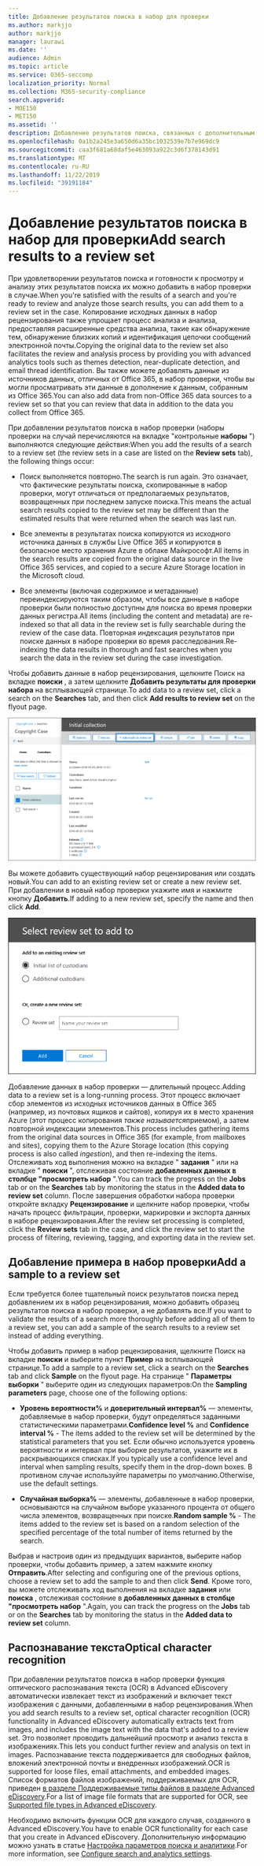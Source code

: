```yaml
---
title: Добавление результатов поиска в набор для проверки
ms.author: markjjo
author: markjjo
manager: laurawi
ms.date: ''
audience: Admin
ms.topic: article
ms.service: O365-seccomp
localization_priority: Normal
ms.collection: M365-security-compliance
search.appverid:
- MOE150
- MET150
ms.assetid: ''
description: Добавление результатов поиска, связанных с дополнительным вариантом обнаружения электронных данных. Элементы копируются из исходного расположения и копируются в предоставленное Майкрософт место хранения Azure. Элементы также переиндексируются, и Расширенное обнаружение электронных данных выполняет оптическое распознавание текста (OCR) для файлов изображений и отправляет текст изображения для просмотра и анализа.
ms.openlocfilehash: 0a1b2a245e3a650d6a35bc1032539e7b7e969dc9
ms.sourcegitcommit: caa3f681a68daf5e463093a922c3d6f378143d91
ms.translationtype: MT
ms.contentlocale: ru-RU
ms.lasthandoff: 11/22/2019
ms.locfileid: "39191184"
---
```

# <a name="add-search-results-to-a-review-set"></a><span data-ttu-id="1cafb-105">Добавление результатов поиска в набор для проверки</span><span class="sxs-lookup"><span data-stu-id="1cafb-105">Add search results to a review set</span></span>

<span data-ttu-id="1cafb-106">При удовлетворении результатов поиска и готовности к просмотру и анализу этих результатов поиска их можно добавить в набор проверки в случае.</span><span class="sxs-lookup"><span data-stu-id="1cafb-106">When you're satisfied with the results of a search and you're ready to review and analyze those search results, you can add them to a review set in the case.</span></span> <span data-ttu-id="1cafb-107">Копирование исходных данных в набор рецензирования также упрощает процесс анализа и анализа, предоставляя расширенные средства анализа, такие как обнаружение тем, обнаружение близких копий и идентификация цепочки сообщений электронной почты.</span><span class="sxs-lookup"><span data-stu-id="1cafb-107">Copying the original data to the review set also facilitates the review and analysis process by providing you with advanced analytics tools such as themes detection, near-duplicate detection, and email thread identification.</span></span> <span data-ttu-id="1cafb-108">Вы также можете добавлять данные из источников данных, отличных от Office 365, в набор проверки, чтобы вы могли просматривать эти данные в дополнение к данным, собранным из Office 365.</span><span class="sxs-lookup"><span data-stu-id="1cafb-108">You can also add data from non-Office 365 data sources to a review set so that you can review that data in addition to the data you collect from Office 365.</span></span> 

<span data-ttu-id="1cafb-109">При добавлении результатов поиска в набор проверки (наборы проверки на случай перечисляются на вкладке "контрольные **наборы** ") выполняются следующие действия:</span><span class="sxs-lookup"><span data-stu-id="1cafb-109">When you add the results of a search to a review set (the review sets in a case are listed on the **Review sets** tab), the following things occur:</span></span>

- <span data-ttu-id="1cafb-110">Поиск выполняется повторно.</span><span class="sxs-lookup"><span data-stu-id="1cafb-110">The search is run again.</span></span> <span data-ttu-id="1cafb-111">Это означает, что фактические результаты поиска, скопированные в набор проверки, могут отличаться от предполагаемых результатов, возвращенных при последнем запуске поиска.</span><span class="sxs-lookup"><span data-stu-id="1cafb-111">This means the actual search results copied to the review set may be different than the estimated results that were returned when the search was last run.</span></span>

- <span data-ttu-id="1cafb-112">Все элементы в результатах поиска копируются из исходного источника данных в службы Live Office 365 и копируются в безопасное место хранения Azure в облаке Майкрософт.</span><span class="sxs-lookup"><span data-stu-id="1cafb-112">All items in the search results are copied from the original data source in the live Office 365 services, and copied to a secure Azure Storage location in the Microsoft cloud.</span></span>

- <span data-ttu-id="1cafb-113">Все элементы (включая содержимое и метаданные) переиндексируются таким образом, чтобы все данные в наборе проверки были полностью доступны для поиска во время проверки данных регистра.</span><span class="sxs-lookup"><span data-stu-id="1cafb-113">All items (including the content and metadata) are re-indexed so that all data in the review set is fully searchable during the review of the case data.</span></span> <span data-ttu-id="1cafb-114">Повторная индексация результатов при поиске данных в наборе проверки во время расследования.</span><span class="sxs-lookup"><span data-stu-id="1cafb-114">Re-indexing the data results in thorough and fast searches when you search the data in the review set during the case investigation.</span></span>

<span data-ttu-id="1cafb-115">Чтобы добавить данные в набор рецензирования, щелкните Поиск на вкладке **поиски** , а затем щелкните **Добавить результаты для проверки набора** на всплывающей странице.</span><span class="sxs-lookup"><span data-stu-id="1cafb-115">To add data to a review set, click a search on the **Searches** tab, and then click **Add results to review set** on the flyout page.</span></span>

![Добавление данных в набор проверки](media/c1b4fc00-7a15-4587-b9b0-ce594bb02e4d.png)

<span data-ttu-id="1cafb-117">Вы можете добавить существующий набор рецензирования или создать новый.</span><span class="sxs-lookup"><span data-stu-id="1cafb-117">You can add to an existing review set or create a new review set.</span></span>  <span data-ttu-id="1cafb-118">При добавлении в новый набор проверки укажите имя и нажмите кнопку **Добавить**.</span><span class="sxs-lookup"><span data-stu-id="1cafb-118">If adding to a new review set, specify the name and then click **Add**.</span></span>

![Выбор набора проверок](media/e8c6ab51-da8d-4c39-9b21-26bfdf453fb9.png)

<span data-ttu-id="1cafb-120">Добавление данных в набор проверки — длительный процесс.</span><span class="sxs-lookup"><span data-stu-id="1cafb-120">Adding data to a review set is a long-running process.</span></span> <span data-ttu-id="1cafb-121">Этот процесс включает сбор элементов из исходных источников данных в Office 365 (например, из почтовых ящиков и сайтов), копируя их в место хранения Azure (этот процесс копирования *также называется*приемом), а затем повторной индексации элементов.</span><span class="sxs-lookup"><span data-stu-id="1cafb-121">This process includes gathering items from the original data sources in Office 365 (for example, from mailboxes and sites), copying them to the Azure Storage location (this copying process is also called *ingestion*), and then re-indexing the items.</span></span> <span data-ttu-id="1cafb-122">Отслеживать ход выполнения можно на вкладке " **задания** " или на вкладке " **поиски** ", отслеживая состояние **добавленных данных в столбце "просмотреть набор** ".</span><span class="sxs-lookup"><span data-stu-id="1cafb-122">You can track the progress on the **Jobs** tab or on the **Searches** tab by monitoring the status in the **Added data to review set** column.</span></span> <span data-ttu-id="1cafb-123">После завершения обработки набора проверки откройте вкладку **Рецензирование** и щелкните набор проверки, чтобы начать процесс фильтрации, проверки, маркировки и экспорта данных в наборе рецензирования.</span><span class="sxs-lookup"><span data-stu-id="1cafb-123">After the review set processing is completed, click the **Review sets** tab in the case, and click the review set to start the process of filtering, reviewing, tagging, and exporting data in the review set.</span></span>

## <a name="add-a-sample-to-a-review-set"></a><span data-ttu-id="1cafb-124">Добавление примера в набор проверки</span><span class="sxs-lookup"><span data-stu-id="1cafb-124">Add a sample to a review set</span></span>

<span data-ttu-id="1cafb-125">Если требуется более тщательный поиск результатов поиска перед добавлением их в набор рецензирования, можно добавить образец результатов поиска в набор проверки, а не добавлять все.</span><span class="sxs-lookup"><span data-stu-id="1cafb-125">If you want to validate the results of a search more thoroughly before adding all of them to a review set, you can add a sample of the search results to a review set instead of adding everything.</span></span>

<span data-ttu-id="1cafb-126">Чтобы добавить пример в набор рецензирования, щелкните Поиск на вкладке **поиски** и выберите пункт **Пример** на всплывающей странице.</span><span class="sxs-lookup"><span data-stu-id="1cafb-126">To add a sample to a review set, click a search on the **Searches** tab and click **Sample** on the flyout page.</span></span> <span data-ttu-id="1cafb-127">На странице " **Параметры выборки** " выберите один из следующих параметров:</span><span class="sxs-lookup"><span data-stu-id="1cafb-127">On the **Sampling parameters** page, choose one of the following options:</span></span>

- <span data-ttu-id="1cafb-128">**Уровень вероятности%** и **доверительный интервал%** — элементы, добавляемые в набор проверки, будут определяться заданными статистическими параметрами.</span><span class="sxs-lookup"><span data-stu-id="1cafb-128">**Confidence level %** and **Confidence interval %** - The items added to the review set will be determined by the statistical parameters that you set.</span></span> <span data-ttu-id="1cafb-129">Если обычно используется уровень вероятности и интервал при выборке результатов, укажите их в раскрывающихся списках.</span><span class="sxs-lookup"><span data-stu-id="1cafb-129">If you typically use a confidence level and interval when sampling results, specify them in the drop-down boxes.</span></span> <span data-ttu-id="1cafb-130">В противном случае используйте параметры по умолчанию.</span><span class="sxs-lookup"><span data-stu-id="1cafb-130">Otherwise, use the default settings.</span></span>

- <span data-ttu-id="1cafb-131">**Случайная выборка%** — элементы, добавленные в набор проверки, основываются на случайном выборе указанного процента от общего числа элементов, возвращенных при поиске.</span><span class="sxs-lookup"><span data-stu-id="1cafb-131">**Random sample %** - The items added to the review set is based on a random selection of the specified percentage of the total number of items returned by the search.</span></span>

<span data-ttu-id="1cafb-132">Выбрав и настроив один из предыдущих вариантов, выберите набор проверки, чтобы добавить пример, а затем нажмите кнопку **Отправить**.</span><span class="sxs-lookup"><span data-stu-id="1cafb-132">After selecting and configuring one of the previous options, choose a review set to add the sample to and then click **Send**.</span></span> <span data-ttu-id="1cafb-133">Кроме того, вы можете отслеживать ход выполнения на вкладке **задания** или **поиска** , отслеживая состояние в **добавленных данных в столбце "просмотреть набор** ".</span><span class="sxs-lookup"><span data-stu-id="1cafb-133">Again, you can track the progress on the **Jobs** tab or on the **Searches** tab by monitoring the status in the **Added data to review set** column.</span></span>

## <a name="optical-character-recognition"></a><span data-ttu-id="1cafb-134">Распознавание текста</span><span class="sxs-lookup"><span data-stu-id="1cafb-134">Optical character recognition</span></span>

<span data-ttu-id="1cafb-135">При добавлении результатов поиска в набор проверки функция оптического распознавания текста (OCR) в Advanced eDiscovery автоматически извлекает текст из изображений и включает текст изображения с данными, добавленными в набор рецензирования.</span><span class="sxs-lookup"><span data-stu-id="1cafb-135">When you add search results to a review set, optical character recognition (OCR) functionality in Advanced eDiscovery automatically extracts text from images, and includes the image text with the data that's added to a review set.</span></span> <span data-ttu-id="1cafb-136">Это позволяет проводить дальнейший просмотр и анализ текста в изображениях.</span><span class="sxs-lookup"><span data-stu-id="1cafb-136">This lets you conduct further review and analysis on text in images.</span></span> <span data-ttu-id="1cafb-137">Распознавание текста поддерживается для свободных файлов, вложений электронной почты и внедренных изображений.</span><span class="sxs-lookup"><span data-stu-id="1cafb-137">OCR is supported for loose files, email attachments, and embedded images.</span></span> <span data-ttu-id="1cafb-138">Список форматов файлов изображений, поддерживаемых для OCR, приведен [в разделе Поддерживаемые типы файлов в разделе Advanced eDiscovery](supported-filetypes-ediscovery20.md#image).</span><span class="sxs-lookup"><span data-stu-id="1cafb-138">For a list of image file formats that are supported for OCR, see [Supported file types in Advanced eDiscovery](supported-filetypes-ediscovery20.md#image).</span></span>

<span data-ttu-id="1cafb-139">Необходимо включить функции OCR для каждого случая, созданного в Advanced eDiscovery.</span><span class="sxs-lookup"><span data-stu-id="1cafb-139">You have to enable OCR functionality for each case that you create in Advanced eDiscovery.</span></span> <span data-ttu-id="1cafb-140">Дополнительную информацию можно узнать в статье [Настройка параметров поиска и аналитики](configure-search-and-analytics-settings-in-advanced-ediscovery.md#optical-character-recognition-ocr).</span><span class="sxs-lookup"><span data-stu-id="1cafb-140">For more information, see [Configure search and analytics settings](configure-search-and-analytics-settings-in-advanced-ediscovery.md#optical-character-recognition-ocr).</span></span>